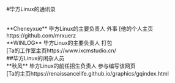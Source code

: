 #毕方Linux的通讯录

<br>
**Cheneyxue** 毕方Linux的主要负责人 外事 
[他的个人主页https://github.com/mrxuerz
<br>
**WINLOG**    毕方Linux的主要负责人 打包 
<br>
[Ta的工作室主页https://www.ixcmstudio.cn/
<br>
##毕方Linux的闲杂人员
<br>
**秋风** 毕方Linux的前任招生负责人 参与编写该网页 
<br>
[Ta的主页https://renaissancelife.github.io/graphics/gqindex.html
